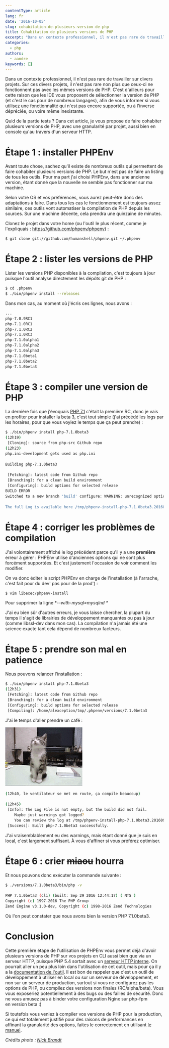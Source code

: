 ```yaml
---
contentType: article
lang: fr
date: '2016-10-05'
slug: cohabitation-de-plusieurs-version-de-php
title: Cohabitation de plusieurs versions de PHP
excerpt: "Dans un contexte professionnel, il n'est pas rare de travailler sur divers projets. Sur ces divers projets, il n'est pas rare non plus que ceux-ci ne fonctionnent pas avec les mêmes versions de PHP. C'est d'ailleurs pour cette raison que les IDE vous proposent de sélectionner la version de PHP (et c'est le cas pour de nombreux langages), afin de vous informer si vous utilisez une fonctionnalité qui n'est pas encore\_supportée, ou à l'inverse dépréciée, ou voire même\_inexistante."
categories:
  - php
authors:
  - aandre
keywords: []
---
```

Dans un contexte professionnel, il n'est pas rare de travailler sur divers projets. Sur ces divers projets, il n'est pas rare non plus que ceux-ci ne fonctionnent pas avec les mêmes versions de PHP. C'est d'ailleurs pour cette raison que les IDE vous proposent de sélectionner la version de PHP (et c'est le cas pour de nombreux langages), afin de vous informer si vous utilisez une fonctionnalité qui n'est pas encore supportée, ou à l'inverse dépréciée, ou voire même inexistante.

Quid de la partie tests ? Dans cet article, je vous propose de faire cohabiter plusieurs versions de PHP, avec une granularité par projet, aussi bien en console qu'au travers d'un serveur HTTP.

# Étape 1 : installer PHPEnv

Avant toute chose, sachez qu'il existe de nombreux outils qui permettent de faire cohabiter plusieurs versions de PHP. Le but n'est pas de faire un listing de tous les outils. Pour ma part j'ai choisi PHPEnv, dans une ancienne version, étant donné que la nouvelle ne semble pas fonctionner sur ma machine.

Selon votre OS et vos préférences, vous aurez peut-être donc des adaptations à faire. Dans tous les cas le fonctionnement est toujours assez similaire, ces outils vont automatiser la compilation de PHP depuis les sources. Sur une machine décente, cela prendra une quinzaine de minutes.

Clonez le projet dans votre home (ou l'outil le plus récent, comme je l'expliquais : https://github.com/phpenv/phpenv) :

```bash
$ git clone git://github.com/humanshell/phpenv.git ~/.phpenv
```

# Étape 2 : lister les versions de PHP

Lister les versions PHP disponibles à la compilation, c'est toujours à jour puisque l'outil analyse directement les dépôts git de PHP :

```bash
$ cd .phpenv
$ ./bin/phpenv install --releases
```

Dans mon cas, au moment où j'écris ces lignes, nous avons :

```bash
...
php-7.0.9RC1
php-7.1.0RC1
php-7.1.0RC2
php-7.1.0RC3
php-7.1.0alpha1
php-7.1.0alpha2
php-7.1.0alpha3
php-7.1.0beta1
php-7.1.0beta2
php-7.1.0beta3
```

# Étape 3 : compiler une version de PHP

La dernière fois que j'évoquais [PHP 7.1](https://blog.eleven-labs.com/fr/php-7-1-pour-les-null/) c'était la première RC, donc je vais en profiter pour installer la beta 3, c'est tout simple (j'ai précédé les logs par les horaires, pour que vous voyiez le temps que ça peut prendre) :

```bash
$ ./bin/phpenv install php-7.1.0beta3
(12h19)
 [Cloning]: source from php-src Github repo
(12h23)
php.ini-development gets used as php.ini

Building php-7.1.0beta3

 [Fetching]: latest code from Github repo
 [Branching]: for a clean build environment
 [Configuring]: build options for selected release
BUILD ERROR
Switched to a new branch 'build' configure: WARNING: unrecognized options: --with-mysql configure: WARNING: You will need re2c 0.13.4 or later if you want to regenerate PHP parsers. configure: error: Cannot find OpenSSL's <evp.h>

The full Log is available here /tmp/phpenv-install-php-7.1.0beta3.20160929122243.log
```

# Étape 4 : corriger les problèmes de compilation

J'ai volontairement affiché le log précédent parce qu'il y a une __**première**__ erreur à gérer : PHPEnv utilise d'anciennes options qui ne sont plus forcément supportées. Et c'est justement l'occasion de voir comment les modifier.

On va donc éditer le script PHPEnv en charge de l'installation (à l'arrache, c'est fait pour du dev' pas pour de la prod') :

```bash
$ vim libexec/phpenv-install
```

Pour supprimer la ligne **--with-mysql=mysqlnd \**

J'ai eu bien sûr d'autres erreurs, je vous laisse chercher, la plupart du temps il s'agit de librairies de développement manquantes ou pas à jour (comme libssl-dev dans mon cas). La compilation n'a jamais été une science exacte tant cela dépend de nombreux facteurs.

# Étape 5 : prendre son mal en patience

Nous pouvons relancer l'installation :

```bash
$ ./bin/phpenv install php-7.1.0beta3
(12h31)
 [Fetching]: latest code from Github repo
 [Branching]: for a clean build environment
 [Configuring]: build options for selected release
 [Compiling]: /home/alexception/tmp/.phpenv/versions/7.1.0beta3
```

J'ai le temps d'aller prendre un café :

![cat](/_assets/articles/2016-10-05-cohabitation-de-plusieurs-versions-de-php/cat.gif)

```bash
(12h40, le ventilateur se met en route, ça compile beaucoup)

(12h45)
 [Info]: The Log File is not empty, but the build did not fail.
    Maybe just warnings got logged?
    You can review the log at /tmp/phpenv-install-php-7.1.0beta3.20160929123438.log
 [Success]: Built php-7.1.0beta3 successfully.
```

J'ai vraisemblablement eu des warnings, mais étant donné que je suis en local, c'est largement suffisant. À vous d'affiner si vous préférez optimiser.

# Étape 6 : crier ~~miaou~~ hourra

Et nous pouvons donc exécuter la commande suivante :

```bash
$ ./versions/7.1.0beta3/bin/php -v

PHP 7.1.0beta3 (cli) (built: Sep 29 2016 12:44:17) ( NTS )
Copyright (c) 1997-2016 The PHP Group
Zend Engine v3.1.0-dev, Copyright (c) 1998-2016 Zend Technologies
```

Où l'on peut constater que nous avons bien la version PHP 7.1.0beta3.

# Conclusion

Cette première étape de l'utilisation de PHPEnv vous permet déjà d'avoir plusieurs versions de PHP sur vos projets en CLI aussi bien que via un serveur HTTP, puisque PHP 5.4 sortait avec un [serveur HTTP interne](http://php.net/manual/fr/features.commandline.webserver.php). On pourrait aller un peu plus loin dans l'utilisation de cet outil, mais pour ça il y a la [documentation de l'outil](https://github.com/humanshell/phpenv). Il est bon de rappeler que c'est un outil de développement à utiliser en local ou sur un serveur de développement, et non sur un serveur de production, surtout si vous ne configurez pas les options de PHP, ou compilez des versions non finales (RC/alpha/beta). Vous vous exposeriez potentiellement à des bugs ou des failles de sécurité. Donc ne vous amusez pas à binder votre configuration Nginx sur php-fpm en version beta :)

Si toutefois vous veniez à compiler vos versions de PHP pour la production, ce qui est totalement justifié pour des raisons de performances en affinant la granularité des options, faites le correctement en utilisant [le manuel](http://php.net/manual/fr/install.unix.php).

_Crédits photo : [Nick Brandt](http://visualattraction.fr/nick-brandt)_
